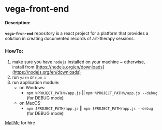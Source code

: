# vega-front-end

#### Description:
__`vega-fron-end`__ repository is a react project for a
platform that provides a solution in creating 
documented records of art-therapy sessions.


### HowTo:
1. make sure you have `nodejs` installed on your machine ~ 
otherwise, install from [https://nodejs.org/en/downloads](https://nodejs.org/en/downloads) 
2. run `yarn` or `npm i`
3. run application module:
    - on Windows:
        + `npm %PROJECT_PATH%/app.js` || `npm %PROJECT_PATH%/app.js --debug` (for DEBUG mode)
    - on MacOS:
        + `npm $PROJECT_PATH/app.js` || `npm $PROJECT_PATH/app.js --debug` (for DEBUG mode)
    

[MailMe](mailto:githubcontact+yahav.hoffmann@gmail.com?subject=[MailME]%20Contact%20For%20Hire) for hire
